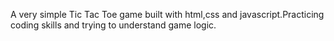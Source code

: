 A very simple Tic Tac Toe game built with html,css and javascript.Practicing coding skills and trying to understand game logic.
